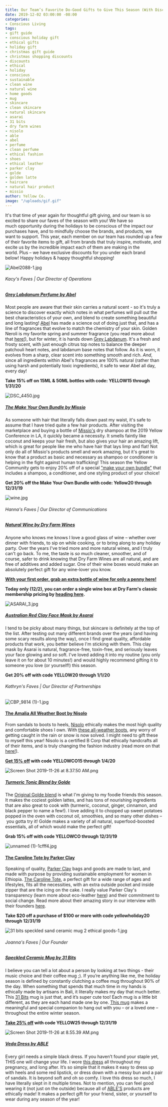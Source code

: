 ```yaml
---
title: Our Team’s Favorite Do-Good Gifts to Give This Season (With Discounts!)
date: 2019-12-02 03:00:00 -08:00
categories:
- Conscious Living
tags:
- gift guide
- conscious holiday gift
- ethical gifts
- holiday gift
- christmas gift guide
- christmas shopping discounts
- discounts
- ethical
- holiday
- conscious
- sustainable
- clean wine
- natural wine
- home goods
- mug
- skincare
- clean skincare
- natural skincare
- asarai
- 31 bits
- dry farm wines
- nisolo
- able
- abel
- perfume
- clean perfume
- ethical fashion
- shoes
- ethical leather
- parker clay
- golde
- golden latte
- haircare
- natural hair product
- missio
author: Yellow Co.
image: "/uploads/gif.gif"
---
```


It's that time of year again for thoughtful gift giving, and our team is so excited to share our faves of the season with you! We have so much opportunity during the holidays to be conscious of the impact our purchases have, and to mindfully choose the brands, and products, we want to support. This year, each member on our team has rounded up a few of their favorite items to gift, all from brands that truly inspire, motivate, and excite us by the incredible impact each of them are making in the world. Plus – we have exclusive discounts for you under each brand below! Happy holidays & happy thoughtful shopping!

![Abel2088-1.jpg](/uploads/Abel2088-1.jpg)

###### Kacy's Faves | Our Director of Operations

##### [Grey Labdanum Perfume by Abel](https://us.abelodor.com/shop/grey-labdanum/)

Most people are aware that their skin carries a natural scent - so it's truly a science to discover exactly which notes in what perfumes will pull out the best characteristics of your own, and blend to create something beautiful and long lasting! [Abel](https://us.abelodor.com/) has made a science out of doing just that, and has a line of fragrances that evolve to match the chemistry of your skin. Golden Neroli is my favorite spring and summer fragrance (you read more about that [here!](https://yellowco.co/blog/2018/12/14/16-non-toxic-perfumes-perfect-fragrance/)), but for winter, it is hands down [Grey Labdanum](https://us.abelodor.com/shop/grey-labdanum/). It's a fresh and frosty scent, with just enough citrus top notes to balance the deeper patchouli heart notes, and labdanum base notes that follow. As it is worn, it evolves from a sharp, clear scent into something smooth and rich. _And_, since all ingredients within Abel's fragrances are 100% natural (rather than using harsh and potentially toxic ingredients), it safe to wear Abel all day, every day! 

**Take 15% off on 15ML & 50ML bottles with code: YELLOW15 through 1/31/20**

![DSC_4450.jpg](/uploads/DSC_4450.jpg)

##### [The Make Your Own Bundle by Missio](https://www.missiohair.com/shopmissio/custombundle)

As someone with hair that literally falls down past my waist, it's safe to assume that I have tried quite a few hair products. After visiting the marketplace and buying a bottle of [Missio's](https://www.missiohair.com/) dry shampoo at the 2019 Yellow Conference in LA, it quickly became a necessity. It smells faintly like coconut and keeps your hair fresh, but also gives your hair an amazing lift, which is great for people like me who have hair that lays limp and flat! Not only do all of Missio's products smell and work amazing, but it's great to know that a product as basic and necessary as shampoo or conditioner is helping in the fight against human trafficking! This season the Yellow Community gets to enjoy 20% off of a special ["make your own bundle"](https://www.missiohair.com/shopmissio/custombundle) that includes a shampoo, a conditioner, and one styling product of your choice! 

**Get 20% off the Make Your Own Bundle with code: Yellow20 through 12/31/19**

![wine.jpg](/uploads/wine.jpg)

###### Hanna's Faves | Our Director of Communications

##### [Natural Wine by Dry Farm Wines](dryfarmwines.com/yellowco)

Anyone who knows me knows I love a good glass of wine – whether over dinner with friends, to sip on while cooking, or to bring along to any holiday party. Over the years I've tried more and more natural wines, and I truly can't go back. To me, the taste is _so_ much cleaner, smoother, and of course, safer to drink knowing that Dry Farm Wines are all natural, and are free of additives and added sugar. One of their wine boxes would make an absolutely perfect gift for any wine-lover you know.

**[With your first order, grab an extra bottle of wine for only a penny here!](dryfarmwines.com/yellowco)**

**Today only (12/2), you can order a single wine box at Dry Farm's classic membership pricing by [heading here](dryfarmwines.com/cybermonday?rfsn=2696666.b75923).**

![ASARAI_3.jpg](/uploads/ASARAI_3.jpg)

##### [Australian Red Clay Face Mask by Asarai](https://www.asarai.com/products/earth-tones-mask)

I tend to be picky about many things, but skincare is definitely at the top of the list. After testing out many different brands over the years (and having some scary results along the way), once I find great quality, affordable products that work, you better believe I'm sticking with them. This clay mask by Asarai is natural, fragrance-free, toxin-free, and seriously leaves your face glowing and _so_ soft. I've loved adding it into my routine (you only leave it on for about 10 minutes!) and would highly recommend gifting it to someone you love (or yourself!) this season. 

**Get 20% off with code YELLOW20 through 1/1/20**

###### Kathryn's Faves | Our Director of Partnerships

![CBP_9814 (1)-1.jpg](/uploads/CBP_9814%20(1)-1.jpg)

#### [The Amalia All Weather Boot by Nisolo](http://www.anrdoezrs.net/click-9216101-13855541) 

From sandals to boots to heels, [Nisolo](http://www.jdoqocy.com/click-9216101-12504316) ethically makes the most high quality and comfortable shoes I own. With [these all-weather boots](http://www.anrdoezrs.net/click-9216101-13855541), any worry of getting caught in the rain or snow is now solved. I might need to gift these to myself this year! Nisolo is a certified B Corp that ethically handcrafts all of their items, and is truly changing the fashion industry (read more on that [here!](https://yellowco.co/blog/2019/11/25/competitors-nisolo-able-movement-transparency-fashion-industry/)).

**[Get 15% off](http://www.jdoqocy.com/click-9216101-12504316) with code YELLOWCO15 through 1/4/20**

![Screen Shot 2019-11-26 at 8.37.50 AM.png](/uploads/Screen%20Shot%202019-11-26%20at%208.37.50%20AM.png)

##### [Turmeric Tonic Blend by Golde](https://golde.co/products/golde-turmeric-powder)

The [Original Golde blend](https://golde.co/products/golde-turmeric-powder) is what I'm giving to my foodie friends this season. It makes the coziest golden lattes, and has tons of nourishing ingredients that are also great to cook with (turmeric, coconut, ginger, cinnamon, and black pepper to name a few!). I love adding it to chopped up sweet potatoes popped in the oven with coconut oil, smoothies, and so many other dishes – you gotta try it! Golde makes a variety of all natural, superfood-boosted essentials, all of which would make the perfect gift!

**Grab 15% off with code YELLOWCO through 12/31/19**

![unnamed (1)-1cfff4.jpg](/uploads/unnamed%20(1)-1cfff4.jpg)

#### [The Caroline Tote by Parker Clay](https://www.parkerclay.com/products/caroline-tote?variant=2125236535317) 

Speaking of quality, [Parker Clay](https://www.parkerclay.com/) bags and goods are made to last, and made with purpose by providing sustainable employment for women in Ethiopia. [The Caroline Tote](https://www.parkerclay.com/products/caroline-tote?variant=2125236535317), a perfect gift for a wide range of ages and lifestyles, fits all the necessities, with an extra outside pocket and inside zipper that are the icing on the cake. I really value Parker Clay's transparency (learn more about eco-leather [here](https://www.parkerclay.com/collections/sustainable-leather)) and their commitment to social change. Read more about their amazing story in our interview with their founders [here](https://yellowco.co/blog/2018/04/11/parker-clay-founder-ethiopia-social-entrepreneur/).

**Take $20 off a purchase of $100 or more with code yellowholiday20 through 12/31/19**

![31 bits speckled sand ceramic mug 2 ethical goods-1.jpg](/uploads/31%20bits%20speckled%20sand%20ceramic%20mug%202%20ethical%20goods-1.jpg)

###### Joanna's Faves | Our Founder

##### [Speckled Ceramic Mug by 31 Bits](https://31bits.com/collections/home-gifts/products/speckled-sand-ceramic-mug?variant=30987083677779)

I believe you can tell a lot about a person by looking at two things - their music choice and their coffee mug ;). If you’re anything like me, the holiday season is defined by constantly clutching a coffee mug throughout 90% of the day. When something that spends that much time in my hands is ethically made by artisans in Bali, it literally makes my day that much better. This [31 Bits](https://31bits.com/) mug is just that, and it’s super cute too! Each mug is a little bit different, as they are each hand made one by one. [This mug](https://31bits.com/collections/home-gifts/products/speckled-sand-ceramic-mug?variant=30987083677779) makes a meaningful and special companion to hang out with you – or a loved one – throughout the entire winter season.

**[Take 25% off](https://31bits.com/discount/YELLOW25) with code YELLOW25 through 12/31/19**

![Screen Shot 2019-11-26 at 8.55.39 AM.png](/uploads/Screen%20Shot%202019-11-26%20at%208.55.39%20AM.png)

##### [Veda Dress by ABLE](https://www.livefashionable.com/collections/dresses-jumpsuits/products/veda-midi-dress?variant=30843713650768)

Every girl needs a simple black dress. If you haven’t found your staple yet, THIS one will change your life. I wore [this dress](https://www.livefashionable.com/collections/dresses-jumpsuits/products/veda-midi-dress?variant=30843713650768) all throughout my pregnancy, and long after. It’s so simple that it makes it easy to dress up with heels and some red lipstick, or dress down with a messy bun and a pair of sandals. It is beyond soft and oh so comfy. I love this dress so much, I have literally slept in it multiple times. Not to mention, you can feel good wearing it (not just on the outside) because all of [ABLE'S](https://www.livefashionable.com/) products are ethically made! It makes a perfect gift for your friend, sister, or yourself to wear during any season of the year! 